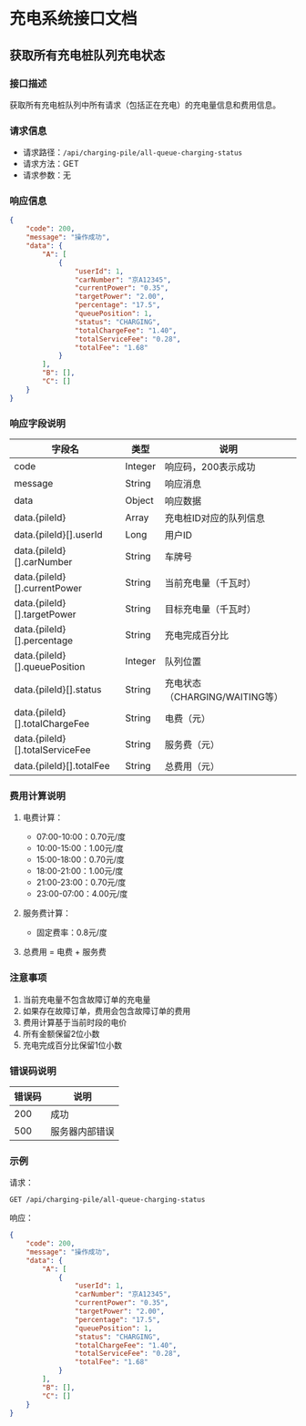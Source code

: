 # 充电系统接口文档

## 获取所有充电桩队列充电状态

### 接口描述
获取所有充电桩队列中所有请求（包括正在充电）的充电量信息和费用信息。

### 请求信息
- 请求路径：`/api/charging-pile/all-queue-charging-status`
- 请求方法：GET
- 请求参数：无

### 响应信息
```json
{
    "code": 200,
    "message": "操作成功",
    "data": {
        "A": [
            {
                "userId": 1,
                "carNumber": "京A12345",
                "currentPower": "0.35",
                "targetPower": "2.00",
                "percentage": "17.5",
                "queuePosition": 1,
                "status": "CHARGING",
                "totalChargeFee": "1.40",
                "totalServiceFee": "0.28",
                "totalFee": "1.68"
            }
        ],
        "B": [],
        "C": []
    }
}
```

### 响应字段说明
| 字段名 | 类型 | 说明 |
|--------|------|------|
| code | Integer | 响应码，200表示成功 |
| message | String | 响应消息 |
| data | Object | 响应数据 |
| data.{pileId} | Array | 充电桩ID对应的队列信息 |
| data.{pileId}[].userId | Long | 用户ID |
| data.{pileId}[].carNumber | String | 车牌号 |
| data.{pileId}[].currentPower | String | 当前充电量（千瓦时） |
| data.{pileId}[].targetPower | String | 目标充电量（千瓦时） |
| data.{pileId}[].percentage | String | 充电完成百分比 |
| data.{pileId}[].queuePosition | Integer | 队列位置 |
| data.{pileId}[].status | String | 充电状态（CHARGING/WAITING等） |
| data.{pileId}[].totalChargeFee | String | 电费（元） |
| data.{pileId}[].totalServiceFee | String | 服务费（元） |
| data.{pileId}[].totalFee | String | 总费用（元） |

### 费用计算说明
1. 电费计算：
   - 07:00-10:00：0.70元/度
   - 10:00-15:00：1.00元/度
   - 15:00-18:00：0.70元/度
   - 18:00-21:00：1.00元/度
   - 21:00-23:00：0.70元/度
   - 23:00-07:00：4.00元/度

2. 服务费计算：
   - 固定费率：0.8元/度

3. 总费用 = 电费 + 服务费

### 注意事项
1. 当前充电量不包含故障订单的充电量
2. 如果存在故障订单，费用会包含故障订单的费用
3. 费用计算基于当前时段的电价
4. 所有金额保留2位小数
5. 充电完成百分比保留1位小数

### 错误码说明
| 错误码 | 说明 |
|--------|------|
| 200 | 成功 |
| 500 | 服务器内部错误 |

### 示例
请求：
```http
GET /api/charging-pile/all-queue-charging-status
```

响应：
```json
{
    "code": 200,
    "message": "操作成功",
    "data": {
        "A": [
            {
                "userId": 1,
                "carNumber": "京A12345",
                "currentPower": "0.35",
                "targetPower": "2.00",
                "percentage": "17.5",
                "queuePosition": 1,
                "status": "CHARGING",
                "totalChargeFee": "1.40",
                "totalServiceFee": "0.28",
                "totalFee": "1.68"
            }
        ],
        "B": [],
        "C": []
    }
}
``` 